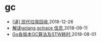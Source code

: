 # gc
* [[译] 现代垃圾回收](/articles/module-garbage-collection),2016-12-26
* [解读golang gctrace 信息](/articles/go-gctrace),2018-09-11
* [Go各版本GC算法及STW耗时](/articles/go-gc-algorithm-and-pause),2018-08-01

